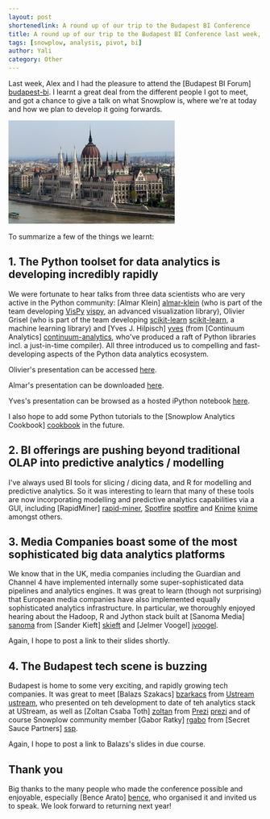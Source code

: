 ```yaml
---
layout: post
shortenedlink: A round up of our trip to the Budapest BI Conference
title: A round up of our trip to the Budapest BI Conference last week, and a thank you to the many people who made the trip so worthwhile
tags: [snowplow, analysis, pivot, bi]
author: Yali
category: Other
---
```


Last week, Alex and I had the pleasure to attend the [Budapest BI Forum] [budapest-bi]. I learnt a great deal from the different people I got to meet, and got a chance to give a talk on what Snowplow is, where we're at today and how we plan to develop it going forwards.

![budapest][pic]

To summarize a few of the things we learnt:

<!--more-->

## 1. The Python toolset for data analytics is developing incredibly rapidly

We were fortunate to hear talks from three data scientists who are very active in the Python community: [Almar Klein] [almar-klein] (who is part of the team developing [VisPy] [vispy], an advanced visualization library), Olivier Grisel (who is part of the team developing [scikit-learn] [scikit-learn], a machine learning library) and [Yves J. Hilpisch] [yves] (from [Continuum Analytics] [continuum-analytics], who've produced a raft of Python libraries incl. a just-in-time compiler). All three introduced us to compelling and fast-developing aspects of the Python data analytics ecosystem.

Olivier's presentation can be accessed [here](https://speakerdeck.com/ogrisel/growing-randomized-trees-in-the-cloud-1).

Almar's presentation can be downloaded [here](https://github.com/vispy/assets/raw/master/vispy-biforum-2013.pdf).

Yves's presentation can be browsed as a hosted iPython notebook [here](https://www.wakari.io/sharing/bundle/yves/CAE_Python_Next_Gen_Analytics).

I also hope to add some Python tutorials to the [Snowplow Analytics Cookbook] [cookbook] in the future.

## 2. BI offerings are pushing beyond traditional OLAP into predictive analytics / modelling

I've always used BI tools for slicing / dicing data, and R for modelling and predictive analytics. So it was interesting to learn that many of these tools are now incorporating modelling and predictive analytics capabilities via a GUI, including [RapidMiner] [rapid-miner], [Spotfire] [spotfire] and [Knime] [knime] amongst others.

## 3. Media Companies boast some of the most sophisticated big data analytics platforms

We know that in the UK, media companies including the Guardian and Channel 4 have implemented internally some super-sophisticated data pipelines and analytics engines. It was great to learn (though not surprising) that European media companies have also implemented equally sophisticated analytics infrastructure. In particular, we thoroughly enjoyed hearing about the Hadoop, R and Jython stack built at [Sanoma Media] [sanoma] from [Sander Kieft] [skieft] and [Jelmer Voogel] [jvoogel].

Again, I hope to post a link to their slides shortly.

## 4. The Budapest tech scene is buzzing

Budapest is home to some very exciting, and rapidly growing tech companies. It was great to meet [Balazs Szakacs] [bzarkacs] from [Ustream] [ustream], who presented on teh development to date of teh analytics stack at UStream, as well as [Zoltan Csaba Toth] [zoltan] from [Prezi] [prezi] and of course Snowplow community member [Gabor Ratky] [rgabo] from [Secret Sauce Partners] [ssp].

Again, I hope to post a link to Balazs's slides in due course.

## Thank you

Big thanks to the many people who made the conference possible and enjoyable, especially [Bence Arato] [bence], who organised it and invited us to speak. We look forward to returning next year!

[budapest-bi]: http://budapestbiforum.com/
[vispy]: http://vispy.org/
[almar-klein]: https://twitter.com/almarklein
[scikit-learn]: http://scikit-learn.org/stable/
[olivier-grisel]: https://twitter.com/ogrisel
[continuum-analytics]: http://www.continuum.io/
[yves]: https://twitter.com/dyjh
[cookbook]: http://snowplowanalytics.com/analytics/index.html
[rapid-miner]: http://rapidminer.com/
[spotfire]: http://spotfire.tibco.com/
[knime]: http://www.knime.org/
[sanoma]: http://www.sanoma.com/
[skieft]: https://twitter.com/skieft
[jvoogel]: https://twitter.com/Voogeltje
[bzarkacs]: http://budapestbiforum.com/program/innovative-bi-day/balazs-szakacs-the-bi-journey-of-ustream/
[ustream]: http://www.ustream.tv/
[zoltan]: hu.linkedin.com/in/zoltanctoth/
[prezi]: http://prezi.com/
[rgabo]: https://twitter.com/rgabo
[ssp]: http://secretsaucepartners.com/
[bence]: https://twitter.com/BenceArato
[pic]: /assets/img/blog/2013/11/budapest.jpg

